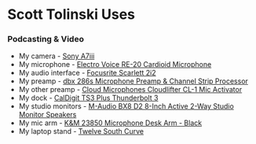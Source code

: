 # Scott Tolinski Uses

### Podcasting & Video

- My camera - [Sony A7iii](https://amzn.to/34X2Pc9)
- My microphone - [Electro Voice RE-20 Cardioid Microphone](https://amzn.to/2KCMccJ)
- My audio interface - [Focusrite Scarlett 2i2](https://amzn.to/3eFkzgF)
- My preamp - [dbx 286s Microphone Preamp & Channel Strip Processor](https://amzn.to/2KrmvvC)
- My other preamp - [Cloud Microphones Cloudlifter CL-1 Mic Activator](https://amzn.to/2KpN3Nx)
- My dock - [CalDigit TS3 Plus Thunderbolt 3](https://amzn.to/2RWTwne)
- My studio monitors - [M-Audio BX8 D2 8-Inch Active 2-Way Studio Monitor Speakers](https://amzn.to/3cJ2uN7)
- My mic arm - [K&M 23850 Microphone Desk Arm - Black](https://amzn.to/2KpqFUL)
- My laptop stand - [Twelve South Curve](https://amzn.to/2Kq9H8D)

